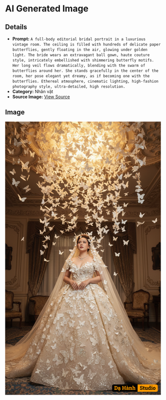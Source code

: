 # AI Generated Image

## Details
- **Prompt:** `A full-body editorial bridal portrait in a luxurious vintage room. The ceiling is filled with hundreds of delicate paper butterflies, gently floating in the air, glowing under golden light. The bride wears an extravagant ball gown, haute couture style, intricately embellished with shimmering butterfly motifs. Her long veil flows dramatically, blending with the swarm of butterflies around her. She stands gracefully in the center of the room, her pose elegant yet dreamy, as if becoming one with the butterflies. Ethereal atmosphere, cinematic lighting, high-fashion photography style, ultra-detailed, high resolution. `
- **Category:** Nhân vật
- **Source Image:** [View Source](https://raw.githubusercontent.com/lenzcomvth/ImageLibrary/main/Female.png)

## Image
![AI Generated Image](./image-2025-10-03T08-45-05-446Z.png)